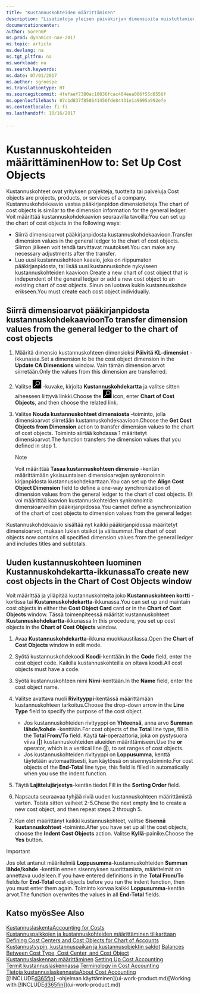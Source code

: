 ```yaml
---
title: "Kustannuskohteiden määrittäminen"
description: "Lisätietoja yleisen päiväkirjan dimensioita muistuttavien kustannuskohteiden määrittämisestä"
documentationcenter: 
author: SorenGP
ms.prod: dynamics-nav-2017
ms.topic: article
ms.devlang: na
ms.tgt_pltfrm: na
ms.workload: na
ms.search.keywords: 
ms.date: 07/01/2017
ms.author: sgroespe
ms.translationtype: HT
ms.sourcegitcommit: 4fefaef7380ac10836fcac404eea006f55d8556f
ms.openlocfilehash: 07c1d837f858641456fde84431e1a9695a992efe
ms.contentlocale: fi-fi
ms.lasthandoff: 10/16/2017

---
```

# <a name="how-to-set-up-cost-objects"></a><span data-ttu-id="58bf4-103">Kustannuskohteiden määrittäminen</span><span class="sxs-lookup"><span data-stu-id="58bf4-103">How to: Set Up Cost Objects</span></span>
<span data-ttu-id="58bf4-104">Kustannuskohteet ovat yrityksen projekteja, tuotteita tai palveluja.</span><span class="sxs-lookup"><span data-stu-id="58bf4-104">Cost objects are projects, products, or services of a company.</span></span> <span data-ttu-id="58bf4-105">Kustannuskohdekaavio vastaa pääkirjanpidon dimensiotietoja.</span><span class="sxs-lookup"><span data-stu-id="58bf4-105">The chart of cost objects is similar to the dimension information for the general ledger.</span></span> <span data-ttu-id="58bf4-106">Voit määrittää kustannuskohdekaavion seuraavilla tavoilla:</span><span class="sxs-lookup"><span data-stu-id="58bf4-106">You can set up the chart of cost objects in the following ways:</span></span>  

* <span data-ttu-id="58bf4-107">Siirrä dimensioarvot pääkirjanpidosta kustannuskohdekaavioon.</span><span class="sxs-lookup"><span data-stu-id="58bf4-107">Transfer dimension values in the general ledger to the chart of cost objects.</span></span> <span data-ttu-id="58bf4-108">Siirron jälkeen voit tehdä tarvittavat muutokset.</span><span class="sxs-lookup"><span data-stu-id="58bf4-108">You can make any necessary adjustments after the transfer.</span></span>  
* <span data-ttu-id="58bf4-109">Luo uusi kustannuskohteen kaavio, joka on riippumaton pääkirjanpidosta, tai lisää uusi kustannuskohde nykyiseen kustannuskohteiden kaavioon.</span><span class="sxs-lookup"><span data-stu-id="58bf4-109">Create a new chart of cost object that is independent of the general ledger or add a new cost object to an existing chart of cost objects.</span></span> <span data-ttu-id="58bf4-110">Sinun on luotava kukin kustannuskohde erikseen.</span><span class="sxs-lookup"><span data-stu-id="58bf4-110">You must create each cost object individually.</span></span>  

## <a name="to-transfer-dimension-values-from-the-general-ledger-to-the-chart-of-cost-objects"></a><span data-ttu-id="58bf4-111">Siirrä dimensioarvot pääkirjanpidosta kustannuskohdekaavioon</span><span class="sxs-lookup"><span data-stu-id="58bf4-111">To transfer dimension values from the general ledger to the chart of cost objects</span></span>  
1.  <span data-ttu-id="58bf4-112">Määritä dimensio kustannuskohteen dimensioksi **Päivitä KL-dimensiot** -ikkunassa.</span><span class="sxs-lookup"><span data-stu-id="58bf4-112">Set a dimension to be the cost object dimension in the **Update CA Dimensions** window.</span></span> <span data-ttu-id="58bf4-113">Vain tämän dimension arvot siirretään.</span><span class="sxs-lookup"><span data-stu-id="58bf4-113">Only the values from this dimension are transferred.</span></span>  
2.  <span data-ttu-id="58bf4-114">Valitse ![Etsi sivu tai raportti](media/ui-search/search_small.png "Etsi sivu tai raportti -kuvake") -kuvake, kirjoita **Kustannuskohdekartta** ja valitse sitten aiheeseen liittyvä linkki.</span><span class="sxs-lookup"><span data-stu-id="58bf4-114">Choose the ![Search for Page or Report](media/ui-search/search_small.png "Search for Page or Report icon") icon, enter **Chart of Cost Objects**, and then choose the related link.</span></span>  
3.  <span data-ttu-id="58bf4-115">Valitse **Nouda kustannuskohteet dimensiosta** -toiminto, jolla dimensioarvot siirretään kustannuskohdekaavioon.</span><span class="sxs-lookup"><span data-stu-id="58bf4-115">Choose the **Get Cost Objects from Dimension** action to transfer dimension values to the chart of cost objects.</span></span> <span data-ttu-id="58bf4-116">Toiminto siirtää kohdassa 1 määritetyt dimensioarvot.</span><span class="sxs-lookup"><span data-stu-id="58bf4-116">The function transfers the dimension values that you defined in step 1.</span></span>  

    > [!NOTE]  
    >  <span data-ttu-id="58bf4-117">Voit määrittää **Tasaa kustannuskohteen dimensio** -kentän määrittämään yksisuuntaisen dimensioarvojen synkronoinnin kirjanpidosta kustannuskohdekarttaan.</span><span class="sxs-lookup"><span data-stu-id="58bf4-117">You can set up the **Align Cost Object Dimension**  field to define a one-way synchronization of dimension values from the general ledger to the chart of cost objects.</span></span> <span data-ttu-id="58bf4-118">Et voi määrittää kaavion kustannuskohteiden synkronointia dimensioarvoihin pääkirjanpidossa.</span><span class="sxs-lookup"><span data-stu-id="58bf4-118">You cannot define a synchronization of the chart of cost objects to dimension values from the general ledger.</span></span>  

<span data-ttu-id="58bf4-119">Kustannuskohdekaavio sisältää nyt kaikki pääkirjanpidossa määritetyt dimensioarvot, mukaan lukien otsikot ja välisummat.</span><span class="sxs-lookup"><span data-stu-id="58bf4-119">The chart of cost objects now contains all specified dimension values from the general ledger and includes titles and subtotals.</span></span>  

## <a name="to-create-new-cost-objects-in-the-chart-of-cost-objects-window"></a><span data-ttu-id="58bf4-120">Uuden kustannuskohteen luominen Kustannuskohdekartta-ikkunassa</span><span class="sxs-lookup"><span data-stu-id="58bf4-120">To create new cost objects in the Chart of Cost Objects window</span></span>  
<span data-ttu-id="58bf4-121">Voit määrittää ja ylläpitää kustannuskohteita joko **Kustannuskohteen kortti** -kortissa tai **Kustannuskohdekartta**-ikkunassa.</span><span class="sxs-lookup"><span data-stu-id="58bf4-121">You can set up and maintain cost objects in either the **Cost Object Card** card or in the **Chart of Cost Objects** window.</span></span> <span data-ttu-id="58bf4-122">Tässä toimenpiteessä määrität kustannuskohteet **Kustannuskohdekartta**-ikkunassa.</span><span class="sxs-lookup"><span data-stu-id="58bf4-122">In this procedure, you set up cost objects in the **Chart of Cost Objects** window.</span></span>  

1.  <span data-ttu-id="58bf4-123">Avaa **Kustannuskohdekartta**-ikkuna muokkaustilassa.</span><span class="sxs-lookup"><span data-stu-id="58bf4-123">Open the **Chart of Cost Objects** window in edit mode.</span></span>  
2.  <span data-ttu-id="58bf4-124">Syötä kustannuskohdekoodi **Koodi**-kenttään.</span><span class="sxs-lookup"><span data-stu-id="58bf4-124">In the **Code** field, enter the cost object code.</span></span> <span data-ttu-id="58bf4-125">Kaikilla kustannuskohteilla on oltava koodi.</span><span class="sxs-lookup"><span data-stu-id="58bf4-125">All cost objects must have a code.</span></span>  
3.  <span data-ttu-id="58bf4-126">Syötä kustannuskohteen nimi **Nimi**-kenttään.</span><span class="sxs-lookup"><span data-stu-id="58bf4-126">In the **Name** field, enter the cost object name.</span></span>  
4.  <span data-ttu-id="58bf4-127">Valitse avattava nuoli **Rivityyppi**-kentässä määrittämään kustannuskohteen tarkoitus.</span><span class="sxs-lookup"><span data-stu-id="58bf4-127">Choose the drop-down arrow in the **Line Type** field to specify the purpose of the cost object.</span></span>  

    * <span data-ttu-id="58bf4-128">Jos kustannuskohteiden rivityyppi on **Yhteensä**, anna arvo **Summan lähde/kohde** -kenttään.</span><span class="sxs-lookup"><span data-stu-id="58bf4-128">For cost objects of the **Total** line type, fill in the **Total From/To** field.</span></span> <span data-ttu-id="58bf4-129">Käytä **tai**-operaattoria, joka on pystysuora viiva (**&#124;**) kustannuskohteiden alueiden määrittämiseen.</span><span class="sxs-lookup"><span data-stu-id="58bf4-129">Use the **or** operator, which is a vertical line (**&#124;**), to set ranges of cost objects.</span></span>  
    * <span data-ttu-id="58bf4-130">Jos kustannuskohteiden rivityyppi on **Loppusumma**, kenttä täytetään automaattisesti, kun käytössä on sisennystoiminto.</span><span class="sxs-lookup"><span data-stu-id="58bf4-130">For cost objects of the **End-Total** line type, this field is filled in automatically when you use  the indent function.</span></span>  
5.  <span data-ttu-id="58bf4-131">Täytä **Lajittelujärjestys**-kentän tiedot.</span><span class="sxs-lookup"><span data-stu-id="58bf4-131">Fill in the **Sorting Order** field.</span></span>  
6.  <span data-ttu-id="58bf4-132">Napsauta seuraavaa tyhjää riviä uuden kustannuskohteen määrittämistä varten. Toista sitten vaiheet 2-5.</span><span class="sxs-lookup"><span data-stu-id="58bf4-132">Chose the next empty line to create a new cost object, and then repeat steps 2 through 5.</span></span>  
7.  <span data-ttu-id="58bf4-133">Kun olet määrittänyt kaikki kustannuskohteet, valitse **Sisennä kustannuskohteet** -toiminto.</span><span class="sxs-lookup"><span data-stu-id="58bf4-133">After you have set up all the cost objects, choose the **Indent Cost Objects** action.</span></span> <span data-ttu-id="58bf4-134">Valitse **Kyllä**-painike.</span><span class="sxs-lookup"><span data-stu-id="58bf4-134">Choose the **Yes** button.</span></span>  

> [!IMPORTANT]  
>  <span data-ttu-id="58bf4-135">Jos olet antanut määritelmiä **Loppusumma**-kustannuskohteiden **Summan lähde/kohde** -kenttiin ennen sisennyksen suorittamista, määritelmät on annettava uudelleen.</span><span class="sxs-lookup"><span data-stu-id="58bf4-135">If you have entered definitions in the **Total From/To** fields for **End-Total** cost objects before you run the indent function, then you must enter them again.</span></span> <span data-ttu-id="58bf4-136">Toiminto korvaa kaikki **Loppusumma**-kentän arvot.</span><span class="sxs-lookup"><span data-stu-id="58bf4-136">The function overwrites the values in all **End-Total** fields.</span></span>  

## <a name="see-also"></a><span data-ttu-id="58bf4-137">Katso myös</span><span class="sxs-lookup"><span data-stu-id="58bf4-137">See Also</span></span>  
[<span data-ttu-id="58bf4-138">Kustannuslaskenta</span><span class="sxs-lookup"><span data-stu-id="58bf4-138">Accounting for Costs</span></span>](finance-manage-cost-accounting.md)  
<span data-ttu-id="58bf4-139">[Kustannuspaikkojen ja kustannuskohteiden määrittäminen tilikarttaan](finance-defining-cost-centers-and-cost-objects-for-chart-of-accounts.md) </span><span class="sxs-lookup"><span data-stu-id="58bf4-139">[Defining Cost Centers and Cost Objects for Chart of Accounts](finance-defining-cost-centers-and-cost-objects-for-chart-of-accounts.md) </span></span>  
<span data-ttu-id="58bf4-140">[Kustannustyypin, kustannuspaikan ja kustannusobjektin saldot](finance-balances-between-cost-type-cost-center-and-cost-object.md) </span><span class="sxs-lookup"><span data-stu-id="58bf4-140">[Balances Between Cost Type, Cost Center, and Cost Object](finance-balances-between-cost-type-cost-center-and-cost-object.md) </span></span>  
<span data-ttu-id="58bf4-141">[Kustannuslaskennan määrittäminen](finance-set-up-cost-accounting.md) </span><span class="sxs-lookup"><span data-stu-id="58bf4-141">[Setting Up Cost Accounting](finance-set-up-cost-accounting.md) </span></span>  
<span data-ttu-id="58bf4-142">[Termit kustannuslaskennassa](finance-terminology-in-cost-accounting.md) </span><span class="sxs-lookup"><span data-stu-id="58bf4-142">[Terminology in Cost Accounting](finance-terminology-in-cost-accounting.md) </span></span>  
[<span data-ttu-id="58bf4-143">Tietoja kustannuslaskennasta</span><span class="sxs-lookup"><span data-stu-id="58bf4-143">About Cost Accounting</span></span>](finance-about-cost-accounting.md)  
<span data-ttu-id="58bf4-144">[[!INCLUDE[d365fin](includes/d365fin_md.md)] -ohjelman käyttäminen](ui-work-product.md)</span><span class="sxs-lookup"><span data-stu-id="58bf4-144">[Working with [!INCLUDE[d365fin](includes/d365fin_md.md)]](ui-work-product.md)</span></span>

